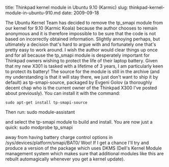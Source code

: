 title: Thinkpad kernel module in Ubuntu 9.10 (Karmic)
slug: thinkpad-kernel-module-in-ubuntu-910.md
date: 2009-09-18


The Ubuntu Kernel Team has decided to remove the tp\_smapi module from our kernel for 9.10 (Karmic Koala) because the author chooses to remain anonymous and it is therefore impossible to be sure that the code is not based on incorrectly obtained information.
Slightly annoying perhaps, but ultimately a decision that's hard to argue with and fortunately one that's pretty easy to work around. I wish the author would clear things up once and for all because the tp\_smapi module is desperately important for Thinkpad owners wishing to protect the life of their laptop battery. Given that my new X301 is tasked with a lifetime of 3 years, I am particularly keen to protect its battery!
The source for the module is still in the archive (and my understanding is that it will stay there, we just don't want to ship it by default) as tp-smapi-source, packaged by Evgeni Golov (a thoroughly decent chap who is the current owner of the Thinkpad X300 I've posted about previously). You can install it with the command:

    sudo apt-get install tp-smapi-source

Then run:
    sudo module-assistant

and select the tp-smapi module to build and install. You are now just a quick:
    sudo modprobe tp_smapi

away from having battery charge control options in /sys/devices/platform/smapi/BAT0/
Woo! If I get a chance I'll try and produce a version of the package which uses DKMS (Dell's Kernel Module management system which makes sure that additional modules like this are rebuilt automagically whenever you get a kernel update).